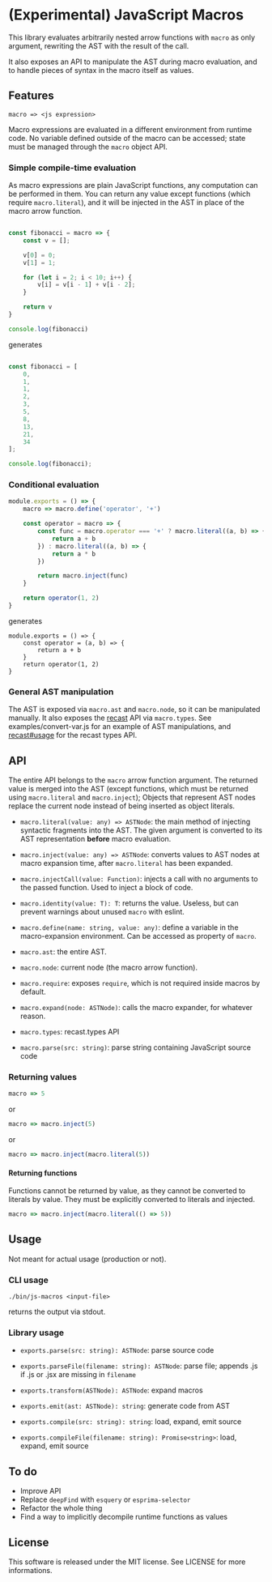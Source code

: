 # (Experimental) JavaScript Macros

This library evaluates arbitrarily nested arrow functions with `macro` as only argument, rewriting the AST with the result of the call.

It also exposes an API to manipulate the AST during macro evaluation, and to handle pieces of syntax in the macro itself as values.

## Features

`macro => <js expression>`

Macro expressions are evaluated in a different environment from runtime code. No variable defined outside of the macro can be accessed;
state must be managed through the `macro` object API.

### Simple compile-time evaluation

As macro expressions are plain JavaScript functions, any computation can be performed in them. You can return any value except functions (which require `macro.literal`),
and it will be injected in the AST in place of the macro arrow function.

```js

const fibonacci = macro => {
    const v = [];

    v[0] = 0;
    v[1] = 1;

    for (let i = 2; i < 10; i++) {
        v[i] = v[i - 1] + v[i - 2];
    }

    return v
}

console.log(fibonacci)

```

generates

```js

const fibonacci = [
    0,
    1,
    1,
    2,
    3,
    5,
    8,
    13,
    21,
    34
];

console.log(fibonacci);

```

### Conditional evaluation

```js
module.exports = () => {
    macro => macro.define('operator', '+')

    const operator = macro => {
        const func = macro.operator === '+' ? macro.literal((a, b) => {
            return a + b
        }) : macro.literal((a, b) => {
            return a * b
        })

        return macro.inject(func)
    }

    return operator(1, 2)
}
```

generates

```
module.exports = () => {
    const operator = (a, b) => {
        return a + b
    }
    return operator(1, 2)
}
```

### General AST manipulation

The AST is exposed via `macro.ast` and `macro.node`, so it can be manipulated manually. It also exposes the [recast](https://github.com/benjamn/recast) API
via `macro.types`. See examples/convert-var.js for an example of AST manipulations, and [recast#usage](https://github.com/benjamn/recast#usage) for the recast types API.

## API

The entire API belongs to the `macro` arrow function argument. The returned value is merged into the AST (except functions, which must be returned using `macro.literal` and `macro.inject`);
Objects that represent AST nodes replace the current node instead of being inserted as object literals.

* `macro.literal(value: any) => ASTNode`: the main method of injecting syntactic fragments into the AST. The given argument is converted to its AST representation __before__ macro evaluation.

* `macro.inject(value: any) => ASTNode`: converts values to AST nodes at macro expansion time, after `macro.literal` has been expanded.

* `macro.injectCall(value: Function)`: injects a call with no arguments to the passed function. Used to inject a block of code.

* `macro.identity(value: T): T`: returns the value. Useless, but can prevent warnings about unused `macro` with eslint.

* `macro.define(name: string, value: any)`: define a variable in the macro-expansion environment. Can be accessed as property of `macro`.

* `macro.ast`: the entire AST.

* `macro.node`: current node (the macro arrow function).

* `macro.require`: exposes `require`, which is not required inside macros by default.

* `macro.expand(node: ASTNode)`: calls the macro expander, for whatever reason.

* `macro.types`: recast.types API

* `macro.parse(src: string)`: parse string containing JavaScript source code

### Returning values

```js
macro => 5
```

or

```js
macro => macro.inject(5)
```

or

```js
macro => macro.inject(macro.literal(5))
```

#### Returning functions

Functions cannot be returned by value, as they cannot be converted to literals by value. They must be explicitly converted
to literals and injected.

```js
macro => macro.inject(macro.literal(() => 5))
```

## Usage

Not meant for actual usage (production or not).

### CLI usage

`./bin/js-macros <input-file>`

returns the output via stdout.

### Library usage

* `exports.parse(src: string): ASTNode`: parse source code

* `exports.parseFile(filename: string): ASTNode`: parse file; appends .js if .js or .jsx are missing in `filename`

* `exports.transform(ASTNode): ASTNode`: expand macros

* `exports.emit(ast: ASTNode): string`: generate code from AST

* `exports.compile(src: string): string`: load, expand, emit source

* `exports.compileFile(filename: string): Promise<string>`: load, expand, emit source

## To do

* Improve API
* Replace `deepFind` with `esquery` or `esprima-selector`
* Refactor the whole thing
* Find a way to implicitly decompile runtime functions as values

## License

This software is released under the MIT license. See LICENSE for more informations.